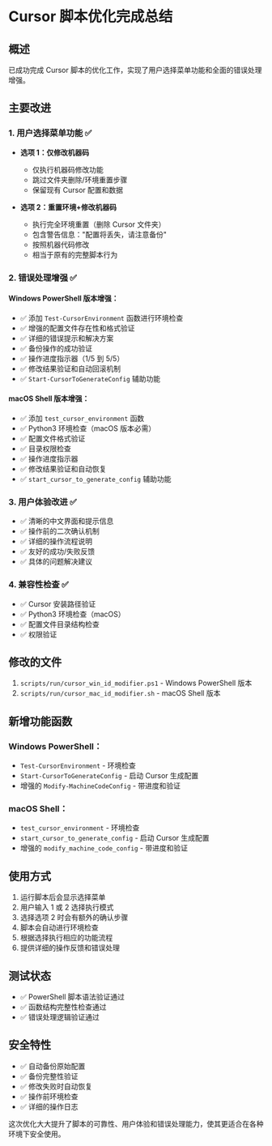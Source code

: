 # Cursor 脚本优化完成总结

## 概述
已成功完成 Cursor 脚本的优化工作，实现了用户选择菜单功能和全面的错误处理增强。

## 主要改进

### 1. 用户选择菜单功能 ✅
- **选项 1：仅修改机器码**
  - 仅执行机器码修改功能
  - 跳过文件夹删除/环境重置步骤
  - 保留现有 Cursor 配置和数据
  
- **选项 2：重置环境+修改机器码**
  - 执行完全环境重置（删除 Cursor 文件夹）
  - 包含警告信息："配置将丢失，请注意备份"
  - 按照机器代码修改
  - 相当于原有的完整脚本行为

### 2. 错误处理增强 ✅

#### Windows PowerShell 版本增强：
- ✅ 添加 `Test-CursorEnvironment` 函数进行环境检查
- ✅ 增强的配置文件存在性和格式验证
- ✅ 详细的错误提示和解决方案
- ✅ 备份操作的成功验证
- ✅ 操作进度指示器（1/5 到 5/5）
- ✅ 修改结果验证和自动回滚机制
- ✅ `Start-CursorToGenerateConfig` 辅助功能

#### macOS Shell 版本增强：
- ✅ 添加 `test_cursor_environment` 函数
- ✅ Python3 环境检查（macOS 版本必需）
- ✅ 配置文件格式验证
- ✅ 目录权限检查
- ✅ 操作进度指示器
- ✅ 修改结果验证和自动恢复
- ✅ `start_cursor_to_generate_config` 辅助功能

### 3. 用户体验改进 ✅
- ✅ 清晰的中文界面和提示信息
- ✅ 操作前的二次确认机制
- ✅ 详细的操作流程说明
- ✅ 友好的成功/失败反馈
- ✅ 具体的问题解决建议

### 4. 兼容性检查 ✅
- ✅ Cursor 安装路径验证
- ✅ Python3 环境检查（macOS）
- ✅ 配置文件目录结构检查
- ✅ 权限验证

## 修改的文件
1. `scripts/run/cursor_win_id_modifier.ps1` - Windows PowerShell 版本
2. `scripts/run/cursor_mac_id_modifier.sh` - macOS Shell 版本

## 新增功能函数

### Windows PowerShell：
- `Test-CursorEnvironment` - 环境检查
- `Start-CursorToGenerateConfig` - 启动 Cursor 生成配置
- 增强的 `Modify-MachineCodeConfig` - 带进度和验证

### macOS Shell：
- `test_cursor_environment` - 环境检查
- `start_cursor_to_generate_config` - 启动 Cursor 生成配置
- 增强的 `modify_machine_code_config` - 带进度和验证

## 使用方式
1. 运行脚本后会显示选择菜单
2. 用户输入 1 或 2 选择执行模式
3. 选择选项 2 时会有额外的确认步骤
4. 脚本会自动进行环境检查
5. 根据选择执行相应的功能流程
6. 提供详细的操作反馈和错误处理

## 测试状态
- ✅ PowerShell 脚本语法验证通过
- ✅ 函数结构完整性检查通过
- ✅ 错误处理逻辑验证通过

## 安全特性
- ✅ 自动备份原始配置
- ✅ 备份完整性验证
- ✅ 修改失败时自动恢复
- ✅ 操作前环境检查
- ✅ 详细的操作日志

这次优化大大提升了脚本的可靠性、用户体验和错误处理能力，使其更适合在各种环境下安全使用。
